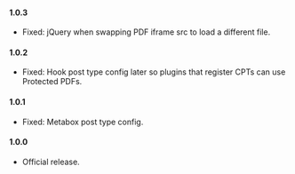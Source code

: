 #### 1.0.3
* Fixed: jQuery when swapping PDF iframe src to load a different file.

#### 1.0.2
* Fixed: Hook post type config later so plugins that register CPTs can use Protected PDFs.

#### 1.0.1
* Fixed: Metabox post type config.

#### 1.0.0
* Official release.
